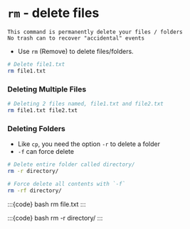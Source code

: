 # `rm` - delete files


```{caution}
This command is permanently delete your files / folders
No trash can to recover "accidental" events
```

- Use `rm` (Remove) to delete files/folders.

```bash
# Delete file1.txt
rm file1.txt
```

### Deleting Multiple Files

```bash
# Deleting 2 files named, file1.txt and file2.txt
rm file1.txt file2.txt
```

### Deleting Folders

- Like `cp`, you need the option `-r` to delete a folder
- `-f` can force delete

```bash
# Delete entire folder called directory/
rm -r directory/

# Force delete all contents with `-f`
rm -rf directory/
```

:::{code} bash
rm file.txt
:::

:::{code} bash
rm -r directory/
:::

